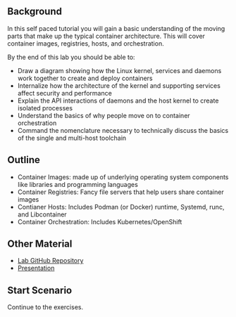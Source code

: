 ## Background
In this self paced tutorial you will gain a basic understanding of the moving parts that make up the typical container architecture.  This will cover container images, registries, hosts, and orchestration.

By the end of this lab you should be able to:
- Draw a diagram showing how the Linux kernel, services and daemons work together to create and deploy containers
- Internalize how the architecture of the kernel and supporting services affect security and performance
- Explain the API interactions of daemons and the host kernel to create isolated processes
- Understand the basics of why people move on to container orchestration
- Command the nomenclature necessary to technically discuss the basics of the single and multi-host toolchain

## Outline
- Container Images: made up of underlying operating system components like libraries and programming languages
- Container Registries: Fancy file servers that help users share container images
- Contianer Hosts: Includes Podman (or Docker) runtime, Systemd, runc, and Libcontainer
- Container Orchestration: Includes Kubernetes/OpenShift

## Other Material
- [Lab GitHub Repository](https://github.com/openshift-labs/learn-katacoda)
- [Presentation](http://bit.ly/2V18QCg)

## Start Scenario
Continue to the exercises.
